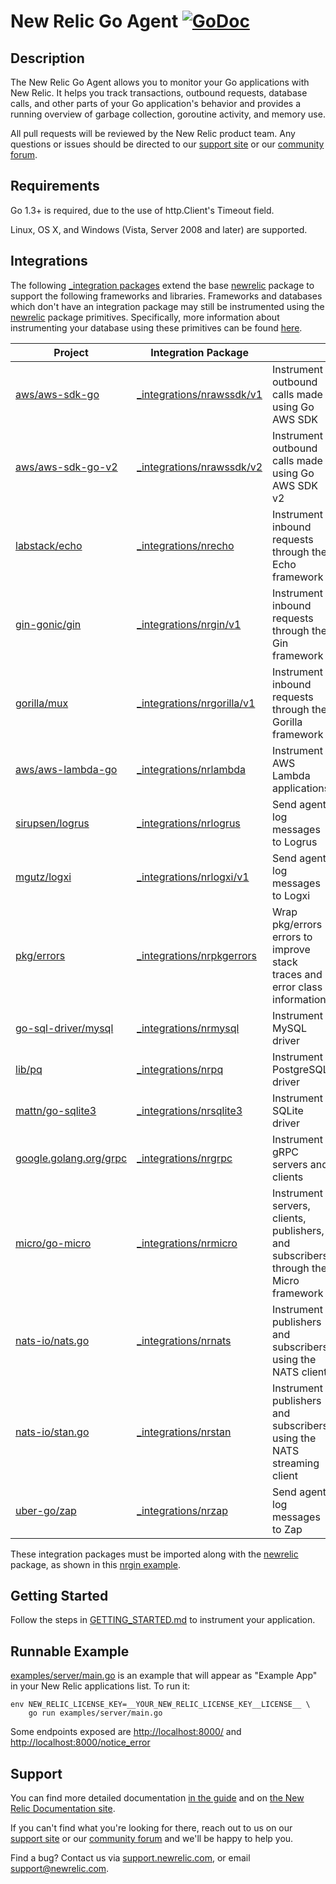 # New Relic Go Agent [![GoDoc](https://godoc.org/github.com/newrelic/go-agent?status.svg)](https://godoc.org/github.com/newrelic/go-agent)

## Description

The New Relic Go Agent allows you to monitor your Go applications with New
Relic.  It helps you track transactions, outbound requests, database calls, and
other parts of your Go application's behavior and provides a running overview of
garbage collection, goroutine activity, and memory use.

All pull requests will be reviewed by the New Relic product team. Any questions or issues should be directed to our [support
site](http://support.newrelic.com/) or our [community
forum](https://discuss.newrelic.com).

## Requirements

Go 1.3+ is required, due to the use of http.Client's Timeout field.

Linux, OS X, and Windows (Vista, Server 2008 and later) are supported.

## Integrations

The following [_integration packages](https://godoc.org/github.com/newrelic/go-agent/_integrations)
extend the base [newrelic](https://godoc.org/github.com/newrelic/go-agent) package
to support the following frameworks and libraries.
Frameworks and databases which don't have an integration package may still be
instrumented using the [newrelic](https://godoc.org/github.com/newrelic/go-agent)
package primitives.  Specifically, more information about instrumenting your database using
these primitives can be found
[here](https://github.com/newrelic/go-agent/blob/master/GUIDE.md#datastore-segments).

<!---
NOTE!  When updating the table below, be sure to update the docs site version too:
https://docs.newrelic.com/docs/agents/go-agent/get-started/go-agent-compatibility-requirements
-->

| Project | Integration Package |  |
| ------------- | ------------- | - |
| [aws/aws-sdk-go](https://github.com/aws/aws-sdk-go) | [_integrations/nrawssdk/v1](https://godoc.org/github.com/newrelic/go-agent/_integrations/nrawssdk/v1) | Instrument outbound calls made using Go AWS SDK |
| [aws/aws-sdk-go-v2](https://github.com/aws/aws-sdk-go-v2) | [_integrations/nrawssdk/v2](https://godoc.org/github.com/newrelic/go-agent/_integrations/nrawssdk/v2) | Instrument outbound calls made using Go AWS SDK v2 |
| [labstack/echo](https://github.com/labstack/echo) | [_integrations/nrecho](https://godoc.org/github.com/newrelic/go-agent/_integrations/nrecho) | Instrument inbound requests through the Echo framework |
| [gin-gonic/gin](https://github.com/gin-gonic/gin) | [_integrations/nrgin/v1](https://godoc.org/github.com/newrelic/go-agent/_integrations/nrgin/v1) | Instrument inbound requests through the Gin framework |
| [gorilla/mux](https://github.com/gorilla/mux) | [_integrations/nrgorilla/v1](https://godoc.org/github.com/newrelic/go-agent/_integrations/nrgorilla/v1) | Instrument inbound requests through the Gorilla framework |
| [aws/aws-lambda-go](https://github.com/aws/aws-lambda-go) | [_integrations/nrlambda](https://godoc.org/github.com/newrelic/go-agent/_integrations/nrlambda) | Instrument AWS Lambda applications |
| [sirupsen/logrus](https://github.com/sirupsen/logrus) | [_integrations/nrlogrus](https://godoc.org/github.com/newrelic/go-agent/_integrations/nrlogrus) | Send agent log messages to Logrus |
| [mgutz/logxi](https://github.com/mgutz/logxi) | [_integrations/nrlogxi/v1](https://godoc.org/github.com/newrelic/go-agent/_integrations/nrlogxi/v1) | Send agent log messages to Logxi |
| [pkg/errors](https://github.com/pkg/errors) | [_integrations/nrpkgerrors](https://godoc.org/github.com/newrelic/go-agent/_integrations/nrpkgerrors) | Wrap pkg/errors errors to improve stack traces and error class information |
| [go-sql-driver/mysql](https://github.com/go-sql-driver/mysql) | [_integrations/nrmysql](https://godoc.org/github.com/newrelic/go-agent/_integrations/nrmysql) | Instrument MySQL driver |
| [lib/pq](https://github.com/lib/pq) | [_integrations/nrpq](https://godoc.org/github.com/newrelic/go-agent/_integrations/nrpq) | Instrument PostgreSQL driver |
| [mattn/go-sqlite3](https://github.com/mattn/go-sqlite3) | [_integrations/nrsqlite3](https://godoc.org/github.com/newrelic/go-agent/_integrations/nrsqlite3) | Instrument SQLite driver |
| [google.golang.org/grpc](https://github.com/grpc/grpc-go) | [_integrations/nrgrpc](https://godoc.org/github.com/newrelic/go-agent/_integrations/nrgrpc) | Instrument gRPC servers and clients |
| [micro/go-micro](https://github.com/micro/go-micro) | [_integrations/nrmicro](https://godoc.org/github.com/newrelic/go-agent/_integrations/nrmicro) | Instrument servers, clients, publishers, and subscribers through the Micro framework |
| [nats-io/nats.go](https://github.com/nats-io/nats.go) | [_integrations/nrnats](https://godoc.org/github.com/newrelic/go-agent/_integrations/nrnats) | Instrument publishers and subscribers using the NATS client |
| [nats-io/stan.go](https://github.com/nats-io/stan.go) | [_integrations/nrstan](https://godoc.org/github.com/newrelic/go-agent/_integrations/nrstan) | Instrument publishers and subscribers using the NATS streaming client |
| [uber-go/zap](https://github.com/uber-go/zap) | [_integrations/nrzap](https://godoc.org/github.com/newrelic/go-agent/_integrations/nrzap) | Send agent log messages to Zap |


These integration packages must be imported along
with the [newrelic](https://godoc.org/github.com/newrelic/go-agent) package, as shown in this
[nrgin example](https://github.com/newrelic/go-agent/blob/master/_integrations/nrgin/v1/example/main.go).

## Getting Started

Follow the steps in [GETTING_STARTED.md](GETTING_STARTED.md) to instrument your
application.

## Runnable Example

[examples/server/main.go](./examples/server/main.go) is an example that will
appear as "Example App" in your New Relic applications list.  To run it:

```
env NEW_RELIC_LICENSE_KEY=__YOUR_NEW_RELIC_LICENSE_KEY__LICENSE__ \
    go run examples/server/main.go
```

Some endpoints exposed are [http://localhost:8000/](http://localhost:8000/)
and [http://localhost:8000/notice_error](http://localhost:8000/notice_error)

## Support

You can find more detailed documentation [in the guide](GUIDE.md) and on
[the New Relic Documentation site](https://docs.newrelic.com/docs/agents/go-agent).

If you can't find what you're looking for there, reach out to us on our [support
site](http://support.newrelic.com/) or our [community
forum](https://discuss.newrelic.com) and we'll be happy to help you.

Find a bug?  Contact us via [support.newrelic.com](http://support.newrelic.com/),
or email support@newrelic.com.
